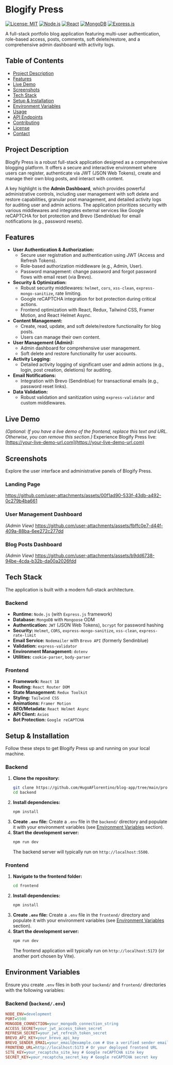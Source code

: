 # Blogify Press

[![License: MIT](https://img.shields.io/badge/License-MIT-yellow.svg)](https://opensource.org/licenses/MIT)
[![Node.js](https://img.shields.io/badge/Node.js-18%2B-green?logo=node.js)](https://nodejs.org/)
[![React](https://img.shields.io/badge/React-18%2B-blue?logo=react)](https://react.dev/)
[![MongoDB](https://img.shields.io/badge/MongoDB-4.x%2B-green?logo=mongodb)](https://www.mongodb.com/)
[![Express.js](https://img.shields.io/badge/Express.js-4.x%2B-blue?logo=express)](https://expressjs.com/)

A full-stack portfolio blog application featuring multi-user authentication, role-based access, posts, comments, soft delete/restore, and a comprehensive admin dashboard with activity logs.

## Table of Contents

-   [Project Description](#project-description)
-   [Features](#features)
-   [Live Demo](#live-demo)
-   [Screenshots](#screenshots)
-   [Tech Stack](#tech-stack)
-   [Setup & Installation](#setup--installation)
-   [Environment Variables](#environment-variables)
-   [Usage](#usage)
-   [API Endpoints](#api-endpoints)
-   [Contributing](#contributing)
-   [License](#license)
-   [Contact](#contact)

## Project Description

Blogify Press is a robust full-stack application designed as a comprehensive blogging platform. It offers a secure and interactive environment where users can register, authenticate via JWT (JSON Web Tokens), create and manage their own blog posts, and interact with content.

A key highlight is the **Admin Dashboard**, which provides powerful administrative controls, including user management with soft delete and restore capabilities, granular post management, and detailed activity logs for auditing user and admin actions. The application prioritizes security with various middlewares and integrates external services like Google reCAPTCHA for bot protection and Brevo (Sendinblue) for email notifications (e.g., password resets).

## Features

-   **User Authentication & Authorization:**
    -   Secure user registration and authentication using JWT (Access and Refresh Tokens).
    -   Role-based authorization middleware (e.g., Admin, User).
    -   Password management: change password and forgot password flows with email reset (via Brevo).
-   **Security & Optimization:**
    -   Robust security middlewares: `helmet`, `cors`, `xss-clean`, `express-mongo-sanitize`, rate limiting.
    -   Google reCAPTCHA integration for bot protection during critical actions.
    -   Frontend optimization with React, Redux, Tailwind CSS, Framer Motion, and React Helmet Async.
-   **Content Management:**
    -   Create, read, update, and soft delete/restore functionality for blog posts.
    -   Users can manage their own content.
-   **User Management (Admin):**
    -   Admin dashboard for comprehensive user management.
    -   Soft delete and restore functionality for user accounts.
-   **Activity Logging:**
    -   Detailed activity logging of significant user and admin actions (e.g., login, post creation, deletions) for auditing.
-   **Email Notifications:**
    -   Integration with Brevo (Sendinblue) for transactional emails (e.g., password reset links).
-   **Data Validation:**
    -   Robust validation and sanitization using `express-validator` and custom middlewares.

## Live Demo

*(Optional: If you have a live demo of the frontend, replace this text and URL. Otherwise, you can remove this section.)*
Experience Blogify Press live: [https://your-live-demo-url.com](https://your-live-demo-url.com)

## Screenshots

Explore the user interface and administrative panels of Blogify Press.

### Landing Page
https://github.com/user-attachments/assets/00f1ad90-533f-43db-a492-0c279b4ba661


### User Management Dashboard
*(Admin View)*
https://github.com/user-attachments/assets/fbffc0e7-d44f-409a-88ba-6ee272c277dd


### Blog Posts Dashboard
*(Admin View)*
https://github.com/user-attachments/assets/b9dd6738-94be-4cda-b32b-da00a2026fdd



## Tech Stack

The application is built with a modern full-stack architecture.

### Backend

-   **Runtime:** `Node.js` (with `Express.js` framework)
-   **Database:** `MongoDB` with `Mongoose` ODM
-   **Authentication:** `JWT` (JSON Web Tokens), `bcrypt` for password hashing
-   **Security:** `Helmet`, `CORS`, `express-mongo-sanitize`, `xss-clean`, `express-rate-limit`
-   **Email Service:** `Nodemailer` with `Brevo API` (formerly Sendinblue)
-   **Validation:** `express-validator`
-   **Environment Management:** `dotenv`
-   **Utilities:** `cookie-parser`, `body-parser`

### Frontend

-   **Framework:** `React 18`
-   **Routing:** `React Router DOM`
-   **State Management:** `Redux Toolkit`
-   **Styling:** `Tailwind CSS`
-   **Animations:** `Framer Motion`
-   **SEO/Metadata:** `React Helmet Async`
-   **API Client:** `Axios`
-   **Bot Protection:** `Google reCAPTCHA`

## Setup & Installation

Follow these steps to get Blogify Press up and running on your local machine.

### Backend

1.  **Clone the repository:**
    ```bash
    git clone https://github.com/HugoAFlorentino/blog-app/tree/main/project-root
    cd backend
    ```
2.  **Install dependencies:**
    ```bash
    npm install
    ```
3.  **Create `.env` file:**
    Create a `.env` file in the `backend/` directory and populate it with your environment variables (see [Environment Variables](#environment-variables) section).
4.  **Start the development server:**
    ```bash
    npm run dev
    ```
    The backend server will typically run on `http://localhost:5500`.

### Frontend

1.  **Navigate to the frontend folder:**
    ```bash
    cd frontend
    ```
2.  **Install dependencies:**
    ```bash
    npm install
    ```
3.  **Create `.env` file:**
    Create a `.env` file in the `frontend/` directory and populate it with your environment variables (see [Environment Variables](#environment-variables) section).
4.  **Start the development server:**
    ```bash
    npm run dev
    ```
    The frontend application will typically run on `http://localhost:5173` (or another port chosen by Vite).

## Environment Variables

Ensure you create `.env` files in both your `backend/` and `frontend/` directories with the following variables:

### Backend (`backend/.env`)

```ini
NODE_ENV=development
PORT=5500
MONGODB_CONNECTION=your_mongodb_connection_string
ACCESS_SECRET=your_jwt_access_token_secret
REFRESH_SECRET=your_jwt_refresh_token_secret
BREVO_API_KEY=your_brevo_api_key
BREVO_SENDER_EMAIL=your_email@example.com # Use a verified sender email for Brevo
FRONTEND_URL=http://localhost:5173 # Or your deployed frontend URL
SITE_KEY=your_recaptcha_site_key # Google reCAPTCHA site key
SECRET_KEY=your_recaptcha_secret_key # Google reCAPTCHA secret key
